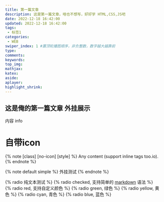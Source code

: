 ```yaml
---
title: 第一篇文章
description: 这是第一篇文章，啥也不想写，好好学 HTML,CSS,JS吧 
date: 2022-12-18 16:42:00
updated: 2022-12-18 16:42:00
tags:
 - 标签1
categories:
 - WEB
swiper_index: 1 #置顶轮播图顺序，非负整数，数字越大越靠前
type: 
comments:
keywords:
top_img:
mathjax:
katex:
aside:
aplayer:
highlight_shrink:
---
```

## 这是俺的第一篇文章 外挂展示
内容 info
# 自带icon
{% note [class] [no-icon] [style] %}
Any content (support inline tags too.io).
{% endnote %}

{% note default simple %}
    外挂测试
{% endnote %}

{% radio 纯文本测试 %}
{% radio checked, 支持简单的 [markdown](https://guides.github.com/features/mastering-markdown/) 语法 %}
{% radio red, 支持自定义颜色 %}
{% radio green, 绿色 %}
{% radio yellow, 黄色 %}
{% radio cyan, 青色 %}
{% radio blue, 蓝色 %}